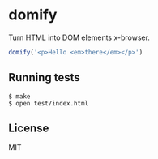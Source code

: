 
# domify

  Turn HTML into DOM elements x-browser.

```js
domify('<p>Hello <em>there</em></p>')
```


## Running tests

```
$ make
$ open test/index.html
```

## License

  MIT
